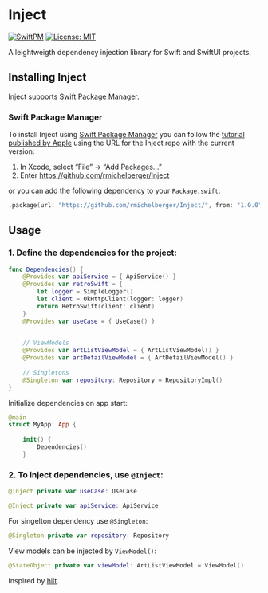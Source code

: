 # Inject

[![SwiftPM](https://img.shields.io/badge/SPM-supported-DE5C43.svg?style=flat)](https://swift.org/package-manager/) [![License: MIT](https://img.shields.io/badge/License-MIT-yellow.svg)](https://opensource.org/licenses/MIT)

A leightweigth dependency injection library for Swift and SwiftUI projects.


## Installing Inject
Inject supports [Swift Package Manager](https://www.swift.org/package-manager/).

### Swift Package Manager

To install Inject using [Swift Package Manager](https://github.com/apple/swift-package-manager) you can follow the [tutorial published by Apple](https://developer.apple.com/documentation/xcode/adding_package_dependencies_to_your_app) using the URL for the Inject repo with the current version:

1. In Xcode, select “File” → “Add Packages...”
1. Enter https://github.com/rmichelberger/Inject

or you can add the following dependency to your `Package.swift`:

```swift
.package(url: "https://github.com/rmichelberger/Inject/", from: "1.0.0")
```

## Usage

### 1. Define the dependencies for the project:

```swift
func Dependencies() {    
    @Provides var apiService = { ApiService() }
    @Provides var retroSwift = {
        let logger = SimpleLogger()
        let client = OkHttpClient(logger: logger)
        return RetroSwift(client: client)
    }
    @Provides var useCase = { UseCase() }
        

    // ViewModels
    @Provides var artListViewModel = { ArtListViewModel() }
    @Provides var artDetailViewModel = { ArtDetailViewModel() }
    
    // Singletons
    @Singleton var repository: Repository = RepositoryImpl()
}
```

Initialize dependencies on app start:
```swift
@main
struct MyApp: App {
    
    init() {
        Dependencies()
    }
```

### 2. To inject dependencies, use `@Inject`:

```swift
@Inject private var useCase: UseCase
```
```swift
@Inject private var apiService: ApiService
```
For singelton dependency use `@Singleton`:
```swift
@Singleton private var repository: Repository
```
View models can be injected by `ViewModel()`:
```swift
@StateObject private var viewModel: ArtListViewModel = ViewModel()
```


Inspired by [hilt](https://dagger.dev/hilt/).


